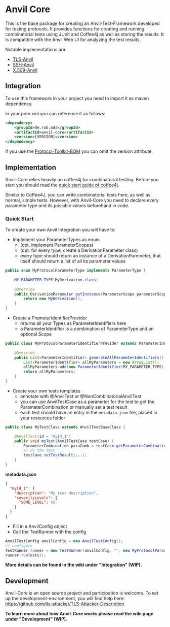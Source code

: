 # Anvil Core

This is the base package for creating an Anvil-Test-Framework developed for testing protocols. It provides functions for creating and running combinatorial tests using JUnit and Coffee4j as well as storing the results. It is compatible with the Anvil Web UI for analyzing the test results.

Notable implementations are:

- [TLS-Anvil](https://github.com/tls-attacker/tls-anvil)
- [SSH-Anvil](https://github.com/tls-attacker/SSH-Anvil/)
- [X.509-Anvil](https://github.com/tls-attacker/x509-Anvil)

## Integration

To use this framework in your project you need to import it as maven dependency.

In your pom.xml you can reference it as follows:

```xml
<dependency>
    <groupId>de.rub.nds</groupId>
    <artifactId>anvil-core</artifactId>
    <version>[VERSION]</version>
</dependency>
```

If you use the [Protocol-Toolkit-BOM](https://github.com/tls-attacker/Protocol-Toolkit-BOM) you can omit the version attribute.

## Implementation

Anvil-Core relies heavily on coffee4j for combinatorial testing. Before you start you should read the [quick start guide of coffee4j](https://coffee4j.github.io/).

Similar to Coffee4J, you can write combinatorial tests here, as well as normal, simple tests. However, with Anvil-Core you need to declare every parameter type and its possible values beforehand in code.

### Quick Start

To create your own Anvil Integration you will have to:

- Implement your ParameterTypes as enum
  - (opt. implement ParameterScopes)
  - (opt. for every type, create a DerivationParameter class)
  - every type should return an instance of a DerivationParemeter, that itself should return a list of all its parameter values

```java
public enum MyProtocolParameterType implements ParameterType {
    
    MY_PARAMETER_TYPE(MyDerivation.class)
  
    @Override
    public DerivationParameter getInstance(ParameterScope parameterScope) {
        return new MyDerivation();
    }
}
```

- Create a PrameterIdentifierProvider
  - returns all your Types as ParameterIdentifiers here
  - a ParameterIdentifier is a combination of ParameterType and an optional Scope

```java
public class MyProtocolParameterIdentifierProvider extends ParameterIdentifierProvider {
	
    @Override
    public List<ParameterIdentifier> generateAllParameterIdentifiers() {
        List<ParameterIdentifier> allMyParameters = new ArrayList();
        allMyParameters.add(new ParameterIdentifier(MY_PARAMETER_TYPE));
        return allMyParameters;
    }
}
```

- Create your own tests templates
  - annotate with @AnvilTest or @NonCombinatorialAnvilTest
  - you can use AnvilTestCase as a parameter for the test to get the ParameterCombination or manually set a test result 
  - each test should have an entry in the `metadata.json` file, placed in your resources folder

```java
public class MyTestClass extends AnvilTestBaseClass {

    @AnvilTest(id = "myId_1")
    public void myTest(AnvilTestCase testCase) {
        ParameterCombination paraComb = testCase.getParameterCombination();
        // do the test
        testCase.setTestResult(...);
    }
}
```

**metadata.json**

```json
{
  "myId_1": {
    "description": "My test description",
    "severityLevels": {
      "SOME_LEVEL": 42
    }
  }
}
```

- Fill in a AnvilConfig object
- Call the TestRunner with the config

```java
AnvilTestConfig anvilConfig = new AnvilTestConfig();
// configure
TestRunner runner = new TestRunner(anvilConfig, "", new MyProtocolParameterIdentifierProvider());
runner.runTests();
```

**More details can be found in the wiki under "Integration" (WIP).**

## Development

Anvil-Core is an open source project and participation is welcome. To set up the development-environment, you will find help here: <https://github.com/tls-attacker/TLS-Attacker-Description>

**To learn more about how Anvil-Core works please read the wiki page under "Development" (WIP).**
